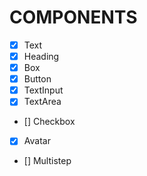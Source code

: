 # COMPONENTS

- [X] Text
- [X] Heading
- [X] Box
- [X] Button
- [X] TextInput
- [X] TextArea
- [] Checkbox
- [X] Avatar
- [] Multistep
